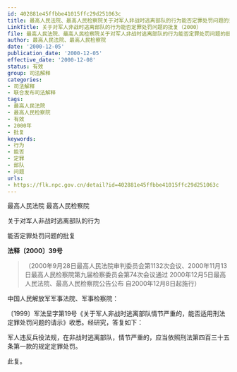 ```yaml
---
id: 402881e45ffbbe41015ffc29d251063c
title: 最高人民法院、最高人民检察院关于对军人非战时逃离部队的行为能否定罪处罚问题的批复
LinkTitle: 关于对军人非战时逃离部队的行为能否定罪处罚问题的批复（2000）
file: 最高人民法院、最高人民检察院关于对军人非战时逃离部队的行为能否定罪处罚问题的批复_20001205_402881e45ffbbe41015ffc29d251063c.docx
author: 最高人民法院、最高人民检察院
date: '2000-12-05'
publication_date: '2000-12-05'
effective_date: '2000-12-08'
status: 有效
group: 司法解释
categories:
- 司法解释
- 联合发布司法解释
tags:
- 最高人民法院
- 最高人民检察院
- 有效
- 2000年
- 批复
keywords:
- 行为
- 能否
- 定罪
- 部队
- 问题
urls:
- https://flk.npc.gov.cn/detail?id=402881e45ffbbe41015ffc29d251063c
---
```


最高人民法院 最高人民检察院

关于对军人非战时逃离部队的行为

能否定罪处罚问题的批复

**法释〔2000〕39号**

> （2000年9月28日最高人民法院审判委员会第1132次会议、2000年11月13日最高人民检察院第九届检察委员会第74次会议通过 2000年12月5日最高人民法院、最高人民检察院公告公布 自2000年12月8日起施行）

中国人民解放军军事法院、军事检察院：

〔1999〕军法呈字第19号《关于军人非战时逃离部队情节严重的，能否适用刑法定罪处罚问题的请示》收悉。经研究，答复如下：

军人违反兵役法规，在非战时逃离部队，情节严重的，应当依照刑法第四百三十五条第一款的规定定罪处罚。

此复。
